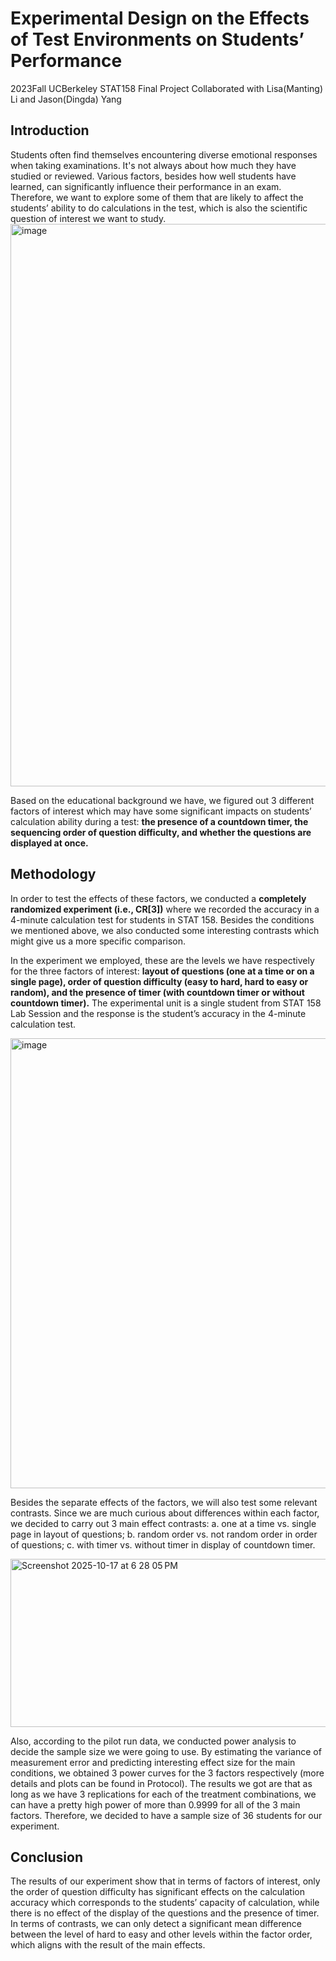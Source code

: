 # Experimental Design on the Effects of Test Environments on Students’ Performance
2023Fall  UCBerkeley STAT158 Final Project
Collaborated with Lisa(Manting) Li and Jason(Dingda) Yang

## Introduction
Students often find themselves encountering diverse emotional responses when taking
examinations. It's not always about how much they have studied or reviewed. Various factors,
besides how well students have learned, can significantly influence their performance in an exam.
Therefore, we want to explore some of them that are likely to affect the students’ ability to do
calculations in the test, which is also the scientific question of interest we want to study.
[
](https://www.google.com/url?sa=i&url=https%3A%2F%2Fabcnews.go.com%2FGMA%2FLiving%2Fus-students-declining-math-scores-sobering-expert%2Fstory%3Fid%3D116481011&psig=AOvVaw366bi5jUly1LmAQWrf4bv1&ust=1760760713288000&source=images&cd=vfe&opi=89978449&ved=0CBUQjRxqFwoTCNiX5f6uqpADFQAAAAAdAAAAABAE)<img width="1600" height="900" alt="image" src="https://github.com/user-attachments/assets/66e504e0-4a7f-487e-ae2a-70b260577d49" />

Based on the educational background we have, we figured out 3 different factors of interest
which may have some significant impacts on students’ calculation ability during a test: **the presence
of a countdown timer, the sequencing order of question difficulty, and whether the questions are
displayed at once.**

## Methodology

In order to test the effects of these factors, we conducted a **completely randomized
experiment (i.e., CR[3])** where we recorded the accuracy in a 4-minute calculation test for students
in STAT 158. Besides the conditions we mentioned above, we also conducted some interesting
contrasts which might give us a more specific comparison.

In the experiment we employed, these are the levels we have respectively for the three
factors of interest: **layout of questions (one at a time or on a single page), order of question
difficulty (easy to hard, hard to easy or random), and the presence of timer (with countdown timer
or without countdown timer).** The experimental unit is a single student from STAT 158 Lab Session and the response is the
student’s accuracy in the 4-minute calculation test. 

<img width="889" height="720" alt="image" src="https://github.com/user-attachments/assets/a60813cf-015d-45c7-8977-b92fd7b1cab7" />

Besides the separate effects of the factors, we will also test some relevant contrasts. Since we are much curious about differences within each factor, we decided
to carry out 3 main effect contrasts:
a. one at a time vs. single page in layout of questions;
b. random order vs. not random order in order of questions;
c. with timer vs. without timer in display of countdown timer.

<img width="1092" height="269" alt="Screenshot 2025-10-17 at 6 28 05 PM" src="https://github.com/user-attachments/assets/b52a8318-d1d2-4ec1-b320-da3602f47648" />


Also, according to the pilot run data, we conducted power analysis to decide the sample size
we were going to use. By estimating the variance of measurement error and predicting interesting
effect size for the main conditions, we obtained 3 power curves for the 3 factors respectively (more
details and plots can be found in Protocol). The results we got are that as long as we have 3
replications for each of the treatment combinations, we can have a pretty high power of more than
0.9999 for all of the 3 main factors. Therefore, we decided to have a sample size of 36 students for
our experiment.

## Conclusion
The results of our experiment show that in terms of factors of interest, only the order of
question difficulty has significant effects on the calculation accuracy which corresponds to the
students’ capacity of calculation, while there is no effect of the display of the questions and the
presence of timer. In terms of contrasts, we can only detect a significant mean difference between
the level of hard to easy and other levels within the factor order, which aligns with the result of the
main effects.
